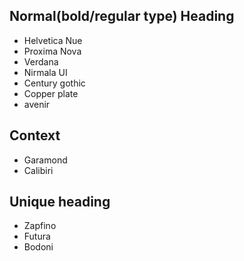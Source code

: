 ## Normal(bold/regular type) Heading

- Helvetica Nue 
- Proxima Nova 
- Verdana
- Nirmala UI
- Century gothic
- Copper plate
- avenir

## Context

- Garamond
- Calibiri

## Unique heading

- Zapfino
- Futura
- Bodoni
